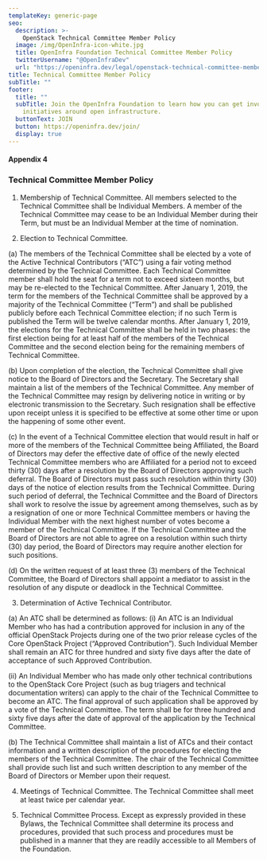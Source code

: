 ```yaml
---
templateKey: generic-page
seo:
  description: >-
    OpenStack Technical Committee Member Policy
  image: /img/OpenInfra-icon-white.jpg
  title: OpenInfra Foundation Technical Committee Member Policy
  twitterUsername: "@OpenInfraDev"
  url: "https://openinfra.dev/legal/openstack-technical-committee-member-policy"
title: Technical Committee Member Policy
subTitle: ""
footer:
  title: ""
  subTitle: Join the OpenInfra Foundation to learn how you can get involved in
    initiatives around open infrastructure.
  buttonText: JOIN
  button: https://openinfra.dev/join/
  display: true
---
```


#### Appendix 4

### Technical Committee Member Policy

1. Membership of Technical Committee. All members selected to the Technical Committee shall be Individual Members. A member of the Technical Committee may cease to be an Individual Member during their Term, but must be an Individual Member at the time of nomination.

2. Election to Technical Committee.

(a) The members of the Technical Committee shall be elected by a vote of the Active Technical Contributors (“ATC”) using a fair voting method determined by the Technical Committee. Each Technical Committee member shall hold the seat for a term not to exceed sixteen months, but may be re-elected to the Technical Committee. After January 1, 2019, the term for the members of the Technical Committee shall be approved by a majority of the Technical Committee (“Term”) and shall be published publicly before each Technical Committee election; if no such Term is published the Term will be twelve calendar months. After January 1, 2019, the elections for the Technical Committee shall be held in two phases: the first election being for at least half of the members of the Technical Committee and the second election being for the remaining members of Technical Committee.

(b) Upon completion of the election, the Technical Committee shall give notice to the Board of Directors and the Secretary. The Secretary shall maintain a list of the members of the Technical Committee. Any member of the Technical Committee may resign by delivering notice in writing or by electronic transmission to the Secretary. Such resignation shall be effective upon receipt unless it is specified to be effective at some other time or upon the happening of some other event.

(c) In the event of a Technical Committee election that would result in half or more of the members of the Technical Committee being Affiliated, the Board of Directors may defer the effective date of office of the newly elected Technical Committee members who are Affiliated for a period not to exceed thirty (30) days after a resolution by the Board of Directors approving such deferral. The Board of Directors must pass such resolution within thirty (30) days of the notice of election results from the Technical Committee. During such period of deferral, the Technical Committee and the Board of Directors shall work to resolve the issue by agreement among themselves, such as by a resignation of one or more Technical Committee members or having the Individual Member with the next highest number of votes become a member of the Technical Committee. If the Technical Committee and the Board of Directors are not able to agree on a resolution within such thirty (30) day period, the Board of Directors may require another election for such positions.

(d) On the written request of at least three (3) members of the Technical Committee, the Board of Directors shall appoint a mediator to assist in the resolution of any dispute or deadlock in the Technical Committee.

3. Determination of Active Technical Contributor.

(a) An ATC shall be determined as follows:
(i) An ATC is an Individual Member who has had a contribution approved for inclusion in any of the official OpenStack Projects during one of the two prior release cycles of the Core OpenStack Project (“Approved Contribution”). Such Individual Member shall remain an ATC for three hundred and sixty five days after the date of acceptance of such Approved Contribution.

(ii) An Individual Member who has made only other technical contributions to the OpenStack Core Project (such as bug triagers and technical documentation writers) can apply to the chair of the Technical Committee to become an ATC. The final approval of such application shall be approved by a vote of the Technical Committee. The term shall be for three hundred and sixty five days after the date of approval of the application by the Technical Committee.

(b) The Technical Committee shall maintain a list of ATCs and their contact information and a written description of the procedures for electing the members of the Technical Committee. The chair of the Technical Committee shall provide such list and such written description to any member of the Board of Directors or Member upon their request.

4. Meetings of Technical Committee. The Technical Committee shall meet at least twice per calendar year.

5. Technical Committee Process. Except as expressly provided in these Bylaws, the Technical Committee shall determine its process and procedures, provided that such process and procedures must be published in a manner that they are readily accessible to all Members of the Foundation.

